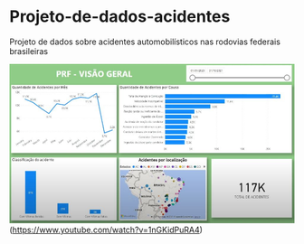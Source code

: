 # Projeto-de-dados-acidentes
Projeto de dados sobre acidentes automobilísticos nas rodovias federais brasileiras

![Accidents](img2/img.jpg)(https://www.youtube.com/watch?v=1nGKidPuRA4)
